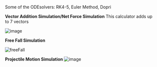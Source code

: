 Some of the ODEsolvers: RK4-5, Euler Method, Dopri


**Vector Addition Simulation/Net Force Simulation**
This calculator adds up to 7 vectors 

![image](https://github.com/ardaklc0/PhysicsEngine/assets/87716329/d313450d-7d15-4f99-aba5-6b1c5cdd997c)

**Free Fall Simulation**


![freeFall](https://github.com/ardaklc0/PhysicsEngine/assets/87716329/9692957f-459d-4e5f-bae4-791b84edd5bf)



**Projectile Motion Simulation**
![image](https://github.com/ardaklc0/PhysicsEngine/assets/87716329/70176075-8a30-4bdb-839d-a7b92fcb219b)
